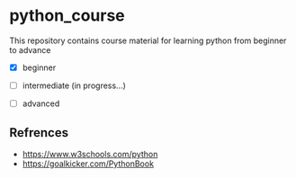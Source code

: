 # python_course
This repository contains course material for learning python from beginner to advance 

- [x] beginner
- [ ] intermediate (in progress...)
- [ ] advanced


## Refrences
* https://www.w3schools.com/python
* https://goalkicker.com/PythonBook
